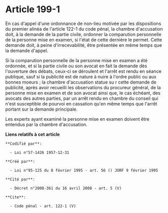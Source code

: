 # Article 199-1

En cas d'appel d'une ordonnance de non-lieu motivée par les dispositions du premier alinéa de l'article 122-1 du code pénal,
la chambre d'accusation doit, à la demande de la partie civile, ordonner la comparution personnelle de la personne mise en
examen, si l'état de cette dernière le permet. Cette demande doit, à peine d'irrecevabilité, être présentée en même temps que
la demande d'appel.

Si la comparution personnelle de la personne mise en examen a été ordonnée, et si la partie civile ou son avocat en fait la
demande dès l'ouverture des débats, ceux-ci se déroulent et l'arrêt est rendu en séance publique, sauf si la publicité est de
nature à nuire à l'ordre public ou aux bonnes moeurs ; la chambre d'accusation statue su r cette demande de publicité, après
avoir recueilli les observations du procureur général, de la personne mise en examen et de son avocat ainsi que, le cas
échéant, des avocats des autres parties, par un arrêt rendu en chambre du conseil qui n'est susceptible de pourvoi en
cassation qu'en même temps que l'arrêt portant sur la demande principale.

Les experts ayant examiné la personne mise en examen doivent être entendus par la chambre d'accusation.

**Liens relatifs à cet article**

	**Codifié par**:

	  - Loi n°57-1426 1957-12-31

	**Créé par**:

	  - Loi n°95-125 du 8 février 1995 - art. 56 () JORF 9 février 1995

	**Cité par**:

	  - Décret n°2008-361 du 16 avril 2008 - art. 5 (V)

	**Cite**:

	  - Code pénal - art. 122-1 (V)
